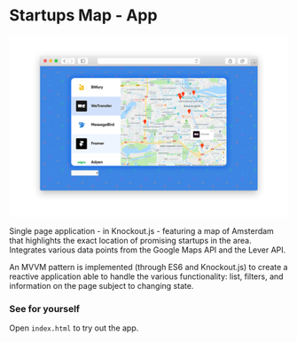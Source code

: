 # Startups Map - App

![alt text](static/ui-screen.png)

Single page application - in Knockout.js - featuring a map of Amsterdam that highlights the exact location of promising startups in the area. Integrates various data points from the Google Maps API and the Lever API.

An MVVM pattern is implemented (through ES6 and Knockout.js) to create a reactive application able to handle the various functionality: list, filters, and information on the page subject to changing state.

### See for yourself

Open `index.html` to try out the app.
